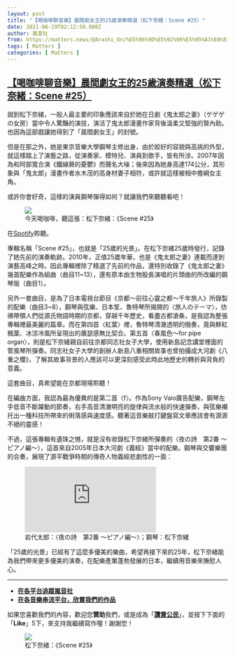 ```yaml
---
layout: post
title: "【喝咖啡聊音樂】晨間劇女王的25歲演奏精選（松下奈緒：Scene #25）"
date: 2021-06-29T02:12:50.000Z
author: 嵐音社
from: https://matters.news/@Arashi_On/%E5%96%9D%E5%92%96%E5%95%A1%E8%81%8A%E9%9F%B3%E6%A8%82-%E6%99%A8%E9%96%93%E5%8A%87%E5%A5%B3%E7%8E%8B%E7%9A%8425%E6%AD%B2%E6%BC%94%E5%A5%8F%E7%B2%BE%E9%81%B8-%E6%9D%BE%E4%B8%8B%E5%A5%88%E7%B7%92-scene-25-bafyreihz2hjwp3qumjo5weck6orytijaer2qoc5yjiyewapei2rh24vpim
tags: [ Matters ]
categories: [ Matters ]
---
```

<!--1624932770000-->
[【喝咖啡聊音樂】晨間劇女王的25歲演奏精選（松下奈緒：Scene #25）](https://matters.news/@Arashi_On/%E5%96%9D%E5%92%96%E5%95%A1%E8%81%8A%E9%9F%B3%E6%A8%82-%E6%99%A8%E9%96%93%E5%8A%87%E5%A5%B3%E7%8E%8B%E7%9A%8425%E6%AD%B2%E6%BC%94%E5%A5%8F%E7%B2%BE%E9%81%B8-%E6%9D%BE%E4%B8%8B%E5%A5%88%E7%B7%92-scene-25-bafyreihz2hjwp3qumjo5weck6orytijaer2qoc5yjiyewapei2rh24vpim)
------

<div>
<p>說到松下奈緒，一般人最主要的印象應該來自於她在日劇《鬼太郎之妻》（ゲゲゲの女房）當中令人驚豔的演技，演活了鬼太郎漫畫作家背後溫柔又堅強的賢內助。也因為這部戲讓她得到了「晨間劇女王」的封號。</p><p>但是在那之外，她是東京音樂大學鋼琴主修出身，由於姣好的容貌與高挑的外型，就這樣踏上了演藝之路，從演奏家、模特兒、演員到歌手，皆有所涉。2007年因為和阿部寬合演《鐵線蕨的憂鬱》而聲名大噪；後來因為她身高達174公分，其形象與「鬼太郎」漫畫作者水木茂的高身材妻子相符，或許就這樣被相中擔綱女主角。</p><p>或許你會好奇，這樣的演員鋼琴彈得如何？就讓我們來聽聽看吧！</p><figure class="image"><img src="https://assets.matters.news/embed/51f09e44-a52d-42c3-b9c3-23833f98a712.jpeg" data-asset-id="51f09e44-a52d-42c3-b9c3-23833f98a712" referrerpolicy="no-referrer"><figcaption><span>今天喝咖啡，聽這張：松下奈緒：《Scene #25》</span></figcaption></figure><p>在<a href="https://open.spotify.com/album/6VfvYWRzKFk5PaVXC3x6rY?si=FxX1CtQEQEKIKNala-E5xw&dl_branch=1" target="_blank">Spotify</a>聆聽。</p><p>專輯名稱「Scene #25」，也就是「25歲的光景」。在松下奈緒25歲時發行，記錄了她先前的演奏軌跡。2010年，正值25歲年華，也是《鬼太郎之妻》連載而達到演藝高峰之時。因此專輯裡除了精選了先前的作品，還特別收錄了《鬼太郎之妻》幾首配樂作為組曲（曲目11~13），還有原本由生物股長演唱的片頭曲的所改編的鋼琴版（曲目1）。</p><p>另外一套曲目，是為了日本電視台節目《京都～前往心靈之都～千年旅人》所錄製的配樂（曲目3~8），鋼琴與弦樂、日本笙、魯特琴所揭開的〈旅人のテーマ〉，彷彿帶領人們從源氏物語時期的京都，穿越千年歷史，看盡古都滄桑，是我認為整張專輯裡最美麗的篇章。而在第四首〈紅葉〉裡，魯特琴清澈透明的撥奏，竟與鮮紅楓葉、冰涼冷風所呈現出的蕭瑟感無比契合。第五首〈春風色～for pipe organ〉，則是松下奈緒親自前往京都同志社女子大學，使用新島記念講堂裡面的管風琴所彈奏。同志社女子大學的創辦人新島八重相關故事也曾拍攝成大河劇《八重之櫻》，了解其故事背景的人應該可以更深刻感受此時此地歷史的轉折與背負的意義。</p><p>這套曲目，真希望能在京都現場聆聽！</p><p>在編曲方面，我認為最為優異的是第二首〈f〉。作為Sony Vaio廣告配樂，鋼琴左手低音不斷躍動的節奏，右手高音清澈明亮的旋律與流水般的快速彈奏，與弦樂襯托出一種科技所帶來的俐落感與速度感。聽著這音樂敲打鍵盤寫文章應該會有源源不絕的靈感！</p><p>不過，這張專輯有遺珠之憾，就是沒有收錄松下奈緒所彈奏的〈夜の詩　第2番 ～ピアノ編～〉，這首來自2005年日本大河劇《義經》當中的配樂。鋼琴與交響樂團的合奏，展現了源平戰爭時期的傳奇人物義經悲劇性的一面：</p><figure class="embed-video"><div class="iframe-container"><iframe src="https://www.youtube.com/embed/U4vlbeIaHhI?rel=0" frameborder="0" allowfullscreen="true" sandbox="allow-scripts allow-same-origin allow-popups"></iframe></div><figcaption><span>岩代太郎：〈夜の詩　第2番 ～ピアノ編～〉；鋼琴：松下奈緒</span></figcaption></figure><p>「25歲的光景」已經有了這麼多優美的樂曲，希望再接下來的25年，松下奈緒能為我們帶來更多優美的演奏，在配樂產業蓬勃發展的日本，繼續用音樂來撫慰人心。</p><hr><ul><li><a href="https://qrco.de/bbBcnF" target="_blank"><strong>在各平台追蹤嵐音社</strong></a></li><li><a href="https://qrco.de/bbBbzP" target="_blank"><strong>在各音樂串流平台，欣賞我們的作品</strong></a></li></ul><p>如果您喜歡我們的內容，歡迎您<strong>贊助</strong>我們，或是成為「<a href="https://likerland.app.link/?event=app_referral&referrer=arashionstudio" target="_blank"><strong>讚賞公民</strong></a>」，並按下下面的「<strong>Like</strong>」5下，來支持我繼續寫作喔！謝謝您！</p><figure class="image"><img src="https://assets.matters.news/embed/9f49090c-f74c-4c89-87a3-e8a654b9d338.jpeg" data-asset-id="9f49090c-f74c-4c89-87a3-e8a654b9d338" referrerpolicy="no-referrer"><figcaption><span>松下奈緒：《Scene #25》</span></figcaption></figure><p><br></p>
</div>

